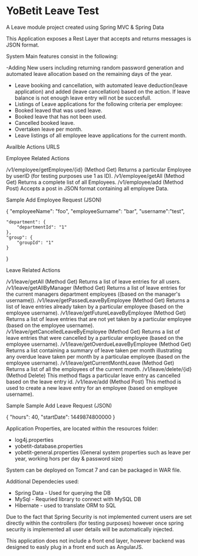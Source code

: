 # YoBetit Leave Test
A Leave module project created using Spring MVC &amp; Spring Data

This Application exposes a Rest Layer that accepts and returns messages is JSON format.

System Main features consist in the following:

 -Adding New users including returning random password generation and automated leave allocation based on the remaining days of the year.
- Leave booking and cancellation, with automated leave deduction(leave application) and added (leave cancellation) based on the action. If leave balance is not enough leave entry will not be succesfull.
- Listings of Leave applications for the following criteria per employee:
- Booked leaved that was used leave.
- Booked leave that has not been used.
- Cancelled booked leave.
- Overtaken leave per month.
- Leave listings of all employee leave applications for the current month.


Availble Actions URLS

Employee Related Actions

/v1/employee/getEmployee/{id}  (Method Get) Returns a particular Employee by userID (for testing purposes use 1 as ID).
/v1/employee/getAll            (Method Get) Returns a complete list of all Employees.
/v1/employee/add               (Method Post) Accepts a post in JSON format containing all employee Data.

Sample Add Employee Request (JSON)

{
    "employeeName": "foo",
    "employeeSurname": "bar",
    "username":"test",
    
    "department": {
        "departmentId": "1"
    },
    "group": {
        "groupId": "1"
    }
}


Leave Related Actions

/v1/leave/getAll            (Method Get) Returns a list of leave entries for all users.
/v1/leave/getAllByManager   (Method Get) Returns a list of leave entries for the current managers department employees ((based on the manager's username)).
/v1/leave/getPassedLeaveByEmployee (Method Get) Returns a list of leave entries already taken by a particular employee (based on the employee username).
/v1/leave/getFutureLeaveByEmployee (Method Get) Returns a list of leave entries that are not yet taken by a particular employee (based on the employee username).
/v1/leave/getCancelledLeaveByEmployee (Method Get) Returns a list of leave entries that were cancelled by a particular employee (based on the employee username).
/v1/leave/getOverdueLeaveByEmployee (Method Get) Returns a list containing a summary of leave taken per month illustrating any overdue leave taken per month by a particulae employee (based on the employee username).
/v1/leave/getCurrentMonthLeave (Method Get) Returns a list of all the employees of the current month.
/v1/leave/delete/{id} (Method Delete) This method flags a particular leave entry as cancelled based on the leave entry id.
/v1/leave/add (Method Post) This method is used to create a new leave entry for an employee (based on employee username).

Sample
Sample Add Leave Request (JSON)

{
    "hours": 40,
    "startDate": 1449874800000
   }


Application Properties, are located within the resources folder:
- log4j.properties
- yobetit-database.properties 
- yobetit-general.properties (General system properties such as leave per year, working hors per day & password size)

System can be deployed on Tomcat 7 and can be packaged in WAR file.

Additional Dependecies used:
- Spring Data - Used for querying the DB
- MySql - Requried library to connect with MySQL DB
- Hibernate - used to translate ORM to SQL 

Due to the fact that Spring Security is not implemented current users are set directly within the controllers (for testing purposes) however once spring security is implemented all user details will be automatically injected.

This application does not include a front end layer, however backend was designed to easly plug in a front end such as AngularJS.


